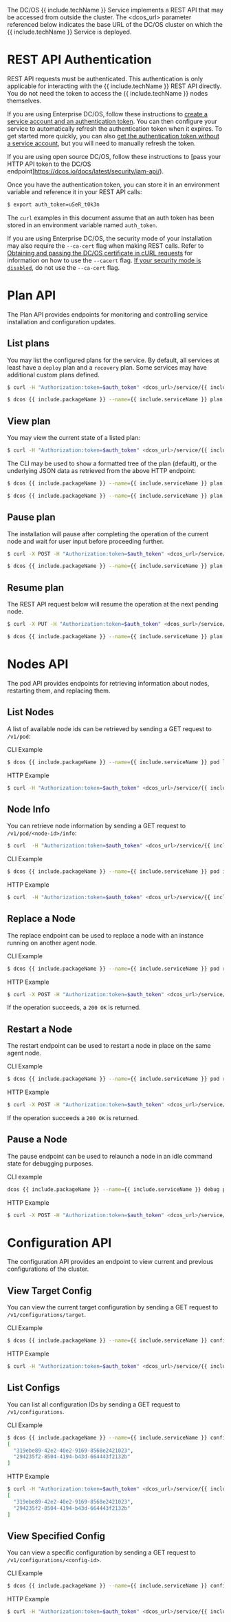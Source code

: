 The DC/OS {{ include.techName }} Service implements a REST API that may be accessed from outside the cluster. The <dcos_url> parameter referenced below indicates the base URL of the DC/OS cluster on which the {{ include.techName }} Service is deployed.

# REST API Authentication

REST API requests must be authenticated. This authentication is only applicable for interacting with the {{ include.techName }} REST API directly. You do not need the token to access the {{ include.techName }} nodes themselves.

If you are using Enterprise DC/OS, follow these instructions to [create a service account and an authentication token](https://docs.mesosphere.com/latest/security/service-auth/custom-service-auth/). You can then configure your service to automatically refresh the authentication token when it expires. To get started more quickly, you can also [get the authentication token without a service account](https://docs.mesosphere.com/latest/security/iam-api/), but you will need to manually refresh the token.

If you are using open source DC/OS, follow these instructions to [pass your HTTP API token to the DC/OS endpoint]https://dcos.io/docs/latest/security/iam-api/).

Once you have the authentication token, you can store it in an environment variable and reference it in your REST API calls:

```bash
$ export auth_token=uSeR_t0k3n
```

The `curl` examples in this document assume that an auth token has been stored in an environment variable named `auth_token`.

If you are using Enterprise DC/OS, the security mode of your installation may also require the `--ca-cert` flag when making REST calls. Refer to [Obtaining and passing the DC/OS certificate in cURL requests](https://docs.mesosphere.com/latest/networking/tls-ssl/#get-dcos-cert) for information on how to use the `--cacert` flag. [If your security mode is `disabled`](https://docs.mesosphere.com/latest/networking/tls-ssl/), do not use the `--ca-cert` flag.

# Plan API

The Plan API provides endpoints for monitoring and controlling service installation and configuration updates.

## List plans

You may list the configured plans for the service. By default, all services at least have a `deploy` plan and a `recovery` plan. Some services may have additional custom plans defined.

```bash
$ curl -H "Authorization:token=$auth_token" <dcos_url>/service/{{ include.serviceName }}/v1/plans
```

```bash
$ dcos {{ include.packageName }} --name={{ include.serviceName }} plan list
```

## View plan

You may view the current state of a listed plan:

```bash
$ curl -H "Authorization:token=$auth_token" <dcos_url>/service/{{ include.serviceName }}/v1/plans/<plan>
```

The CLI may be used to show a formatted tree of the plan (default), or the underlying JSON data as retrieved from the above HTTP endpoint:

```bash
$ dcos {{ include.packageName }} --name={{ include.serviceName }} plan show <plan>
```

```bash
$ dcos {{ include.packageName }} --name={{ include.serviceName }} plan show <plan> --json
```

## Pause plan

The installation will pause after completing the operation of the current node and wait for user input before proceeding further.

```bash
$ curl -X POST -H "Authorization:token=$auth_token" <dcos_url>/service/{{ include.serviceName }}/v1/plans/deploy/interrupt
```

```bash
$ dcos {{ include.packageName }} --name={{ include.serviceName }} plan pause deploy
```

## Resume plan

The REST API request below will resume the operation at the next pending node.

```bash
$ curl -X PUT -H "Authorization:token=$auth_token" <dcos_surl>/service/{{ include.serviceName }}/v1/plans/deploy/continue
```

```bash
$ dcos {{ include.packageName }} --name={{ include.serviceName }} plan continue deploy
```

# Nodes API

The pod API provides endpoints for retrieving information about nodes, restarting them, and replacing them.

## List Nodes

A list of available node ids can be retrieved by sending a GET request to `/v1/pod`:

CLI Example
```bash
$ dcos {{ include.packageName }} --name={{ include.serviceName }} pod list
```

HTTP Example
```bash
$ curl -H "Authorization:token=$auth_token" <dcos_url>/service/{{ include.serviceName }}/v1/pod
```

## Node Info

You can retrieve node information by sending a GET request to `/v1/pod/<node-id>/info`:

```bash
$ curl  -H "Authorization:token=$auth_token" <dcos_url>/service/{{ include.serviceName }}/v1/pod/<node-id>/info
```

CLI Example
```bash
$ dcos {{ include.packageName }} --name={{ include.serviceName }} pod info journalnode-0
```

HTTP Example
```bash
$ curl  -H "Authorization:token=$auth_token" <dcos_url>/service/{{ include.serviceName }}/v1/pod/journalnode-0/info
```

## Replace a Node

The replace endpoint can be used to replace a node with an instance running on another agent node.

CLI Example
```bash
$ dcos {{ include.packageName }} --name={{ include.serviceName }} pod replace <node-id>
```

HTTP Example
```bash
$ curl -X POST -H "Authorization:token=$auth_token" <dcos_url>/service/{{ include.serviceName }}/v1/pod/<node-id>/replace
```

If the operation succeeds, a `200 OK` is returned.

## Restart a Node

The restart endpoint can be used to restart a node in place on the same agent node.

CLI Example
```bash
$ dcos {{ include.packageName }} --name={{ include.serviceName }} pod restart <node-id>
```

HTTP Example
```bash
$ curl -X POST -H "Authorization:token=$auth_token" <dcos_url>/service/{{ include.serviceName }}/v1/pod/<node-id>/restart
```

If the operation succeeds a `200 OK` is returned.

## Pause a Node

The pause endpoint can be used to relaunch a node in an idle command state for debugging purposes.

CLI example
```bash
dcos {{ include.packageName }} --name={{ include.serviceName }} debug pod pause <node-id>
```

HTTP Example
```bash
$ curl -X POST -H "Authorization:token=$auth_token" <dcos_url>/service/{{ include.serviceName }}/v1/pod/<node-id>/pause
```

# Configuration API

The configuration API provides an endpoint to view current and previous configurations of the cluster.

## View Target Config

You can view the current target configuration by sending a GET request to `/v1/configurations/target`.

CLI Example
```bash
$ dcos {{ include.packageName }} --name={{ include.serviceName }} config target
```

HTTP Example
```bash
$ curl -H "Authorization:token=$auth_token" <dcos_url>/service/{{ include.serviceName }}/v1/configurations/target
```

## List Configs

You can list all configuration IDs by sending a GET request to `/v1/configurations`.

CLI Example
```bash
$ dcos {{ include.packageName }} --name={{ include.serviceName }} config list
[
  "319ebe89-42e2-40e2-9169-8568e2421023",
  "294235f2-8504-4194-b43d-664443f2132b"
]
```

HTTP Example
```bash
$ curl -H "Authorization:token=$auth_token" <dcos_url>/service/{{ include.serviceName }}/v1/configurations
[
  "319ebe89-42e2-40e2-9169-8568e2421023",
  "294235f2-8504-4194-b43d-664443f2132b"
]
```

## View Specified Config

You can view a specific configuration by sending a GET request to `/v1/configurations/<config-id>`.

CLI Example
```bash
$ dcos {{ include.packageName }} --name={{ include.serviceName }} config show 9a8d4308-ab9d-4121-b460-696ec3368ad6
```

HTTP Example
```bash
$ curl -H "Authorization:token=$auth_token" <dcos_url>/service/{{ include.serviceName }}/v1/configurations/9a8d4308-ab9d-4121-b460-696ec3368ad6
```
